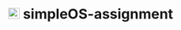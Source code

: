 # <img src="https://upload.wikimedia.org/wikipedia/commons/f/f0/HCMCUT.svg" alt="HCMUT" width="23" /> simpleOS-assignment
